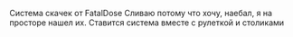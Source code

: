 Система скачек от FatalDose
Сливаю потому что хочу, наебал, я на прoсторе нашел их.
Ставится система вместе с рулеткой и столиками
